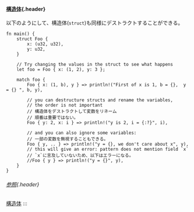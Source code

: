 #### [構造体](#構造体){.header}

以下のようにして、構造体(`struct`)も同様にデストラクトすることができる。

    fn main() {
        struct Foo {
            x: (u32, u32),
            y: u32,
        }

        // Try changing the values in the struct to see what happens
        let foo = Foo { x: (1, 2), y: 3 };

        match foo {
            Foo { x: (1, b), y } => println!("First of x is 1, b = {},  y = {} ", b, y),

            // you can destructure structs and rename the variables,
            // the order is not important
            // 構造体をデストラクトして変数をリネーム
            // 順番は重要ではない。
            Foo { y: 2, x: i } => println!("y is 2, i = {:?}", i),

            // and you can also ignore some variables:
            // 一部の変数を無視することもできる。
            Foo { y, .. } => println!("y = {}, we don't care about x", y),
            // this will give an error: pattern does not mention field `x`
            // `x`に言及していないため、以下はエラーになる。
            //Foo { y } => println!("y = {}", y),
        }
    }

###### [参照](#参照){.header}

[構造体](../../../custom_types/structs.html)
:::

